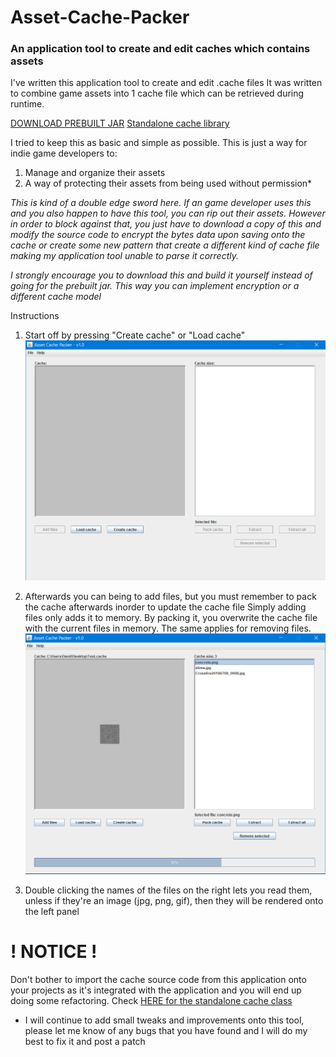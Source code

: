 # Asset-Cache-Packer
### An application tool to create and edit caches which contains assets

I've written this application tool to create and edit .cache files
It was written to combine game assets into 1 cache file
which can be retrieved during runtime.

[DOWNLOAD PREBUILT JAR](https://github.com/DTanJP/Asset-Cache-Packer/raw/master/Download/AssetPacker.jar)
[Standalone cache library](https://github.com/DTanJP/Asset-Cache)

I tried to keep this as basic and simple as possible.
This is just a way for indie game developers to:
1. Manage and organize their assets
2. A way of protecting their assets from being used without permission*


*This is kind of a double edge sword here. If an game developer uses this and you also happen to have this tool, you can rip out their assets.
However in order to block against that, you just have to download a copy of this and modify the source code to encrypt the bytes data upon saving onto the cache or create some new pattern that create a different kind of cache file making my application tool unable to parse it correctly.*

*I strongly encourage you to download this and build it yourself instead of going for the prebuilt jar. This way you can implement encryption or a different cache model*

Instructions
1. Start off by pressing "Create cache" or "Load cache"
![The main view of the application](https://raw.githubusercontent.com/DTanJP/Asset-Cache-Packer/master/images/Screenshot_1.png)

2. Afterwards you can being to add files, but you must remember to pack the cache afterwards inorder to update the cache file
Simply adding files only adds it to memory. By packing it, you overwrite the cache file with the current files in memory.
The same applies for removing files.
![Viewing a cache](https://raw.githubusercontent.com/DTanJP/Asset-Cache-Packer/master/images/Screenshot_2.png)

3. Double clicking the names of the files on the right lets you read them, unless if they're an image (jpg, png, gif), then they will be rendered onto the left panel

# ! NOTICE !
Don't bother to import the cache source code from this application onto your projects as it's integrated with the application and you will end up doing some refactoring. Check [HERE for the standalone cache class](https://github.com/DTanJP/Asset-Cache)

* I will continue to add small tweaks and improvements onto this tool, please let me know of any bugs that you have found and I will do my best to fix it and post a patch
